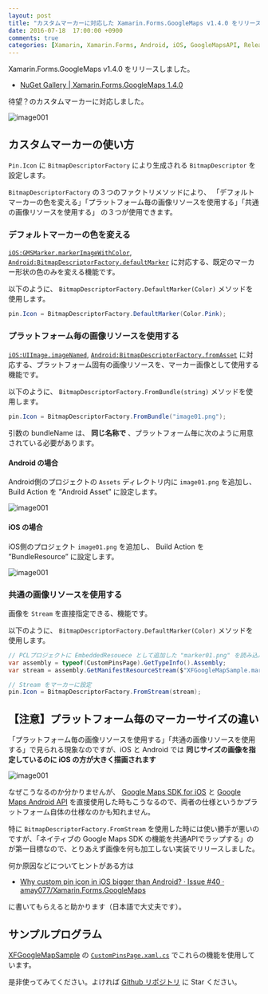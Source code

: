 ```yaml
---
layout: post
title: "カスタムマーカーに対応した Xamarin.Forms.GoogleMaps v1.4.0 をリリースしました"
date: 2016-07-18  17:00:00 +0900
comments: true
categories: [Xamarin, Xamarin.Forms, Android, iOS, GoogleMapsAPI, ReleaseNotes, Xamarin.Forms.GoogleMaps]
---
```

Xamarin.Forms.GoogleMaps v1.4.0 をリリースしました。

<!--more-->

* [NuGet Gallery | Xamarin.Forms.GoogleMaps 1.4.0](https://www.nuget.org/packages/Xamarin.Forms.GoogleMaps/1.4.0)

待望？のカスタムマーカーに対応しました。

![image001](https://dl.dropboxusercontent.com/u/264530/qiita/xamarin_forms_googlemaps_v1_4_0_released_001.png)

## カスタムマーカーの使い方

``Pin.Icon`` に ``BitmapDescriptorFactory`` により生成される ``BitmapDescriptor`` を設定します。

``BitmapDescriptorFactory`` の３つのファクトリメソッドにより、
「デフォルトマーカーの色を変える」「プラットフォーム毎の画像リソースを使用する」「共通の画像リソースを使用する」
の３つが使用できます。

### デフォルトマーカーの色を変える

[``iOS:GMSMarker.markerImageWithColor``](https://developers.google.com/maps/documentation/ios-sdk/reference/interface_g_m_s_marker.html?hl=ja#ae320cb082a68c22eb1f37955f8e56228), [``Android:BitmapDescriptorFactory.defaultMarker``](https://developers.google.com/android/reference/com/google/android/gms/maps/model/BitmapDescriptorFactory.html?hl=ja#defaultMarker(float)) に対応する、既定のマーカー形状の色のみを変える機能です。

以下のように、 ``BitmapDescriptorFactory.DefaultMarker(Color)`` メソッドを使用します。

```csharp
pin.Icon = BitmapDescriptorFactory.DefaultMarker(Color.Pink);
```

### プラットフォーム毎の画像リソースを使用する

[``iOS:UIImage.imageNamed``](https://developers.google.com/maps/documentation/ios-sdk/marker?hl=ja#_7), [``Android:BitmapDescriptorFactory.fromAsset``](https://developers.google.com/android/reference/com/google/android/gms/maps/model/BitmapDescriptorFactory.html?hl=ja#defaultMarker(float)) に対応する、プラットフォーム固有の画像リソースを、マーカー画像として使用する機能です。

以下のように、 ``BitmapDescriptorFactory.FromBundle(string)`` メソッドを使用します。

```csharp
pin.Icon = BitmapDescriptorFactory.FromBundle("image01.png");
```

引数の bundleName は、 **同じ名称で** 、プラットフォーム毎に次のように用意されている必要があります。

#### Android の場合

Android側のプロジェクトの ``Assets`` ディレクトリ内に ``image01.png`` を追加し、 Build Action を ”Android Asset” に設定します。

![image001](https://dl.dropboxusercontent.com/u/264530/qiita/xamarin_forms_googlemaps_v1_4_0_released_002.png)

#### iOS の場合

iOS側のプロジェクト ``image01.png`` を追加し、 Build Action を ”BundleResource” に設定します。

![image001](https://dl.dropboxusercontent.com/u/264530/qiita/xamarin_forms_googlemaps_v1_4_0_released_003.png)

### 共通の画像リソースを使用する

画像を ``Stream`` を直接指定できる、機能です。

以下のように、 ``BitmapDescriptorFactory.DefaultMarker(Color)`` メソッドを使用します。

```csharp
// PCLプロジェクトに EmbeddedResouece として追加した "marker01.png" を読み込んで Stream 化
var assembly = typeof(CustomPinsPage).GetTypeInfo().Assembly;
var stream = assembly.GetManifestResourceStream($"XFGoogleMapSample.marker01.png");

// Stream をマーカーに設定
pin.Icon = BitmapDescriptorFactory.FromStream(stream);
```


## 【注意】プラットフォーム毎のマーカーサイズの違い

「プラットフォーム毎の画像リソースを使用する」「共通の画像リソースを使用する」で見られる現象なのですが、iOS と Android では **同じサイズの画像を指定しているのに iOS の方が大きく描画されます**

![image001](https://dl.dropboxusercontent.com/u/264530/qiita/xamarin_forms_googlemaps_v1_4_0_released_004.png)

なぜこうなるのか分かりませんが、 [Google Maps SDK for iOS](https://developers.google.com/maps/documentation/ios-sdk/intro?hl=ja) と [Google Maps Android API](https://developers.google.com/maps/documentation/android-api/intro?hl=ja) を直接使用した時もこうなるので、両者の仕様というかプラットフォーム自体の仕様なのかも知れません。

特に ``BitmapDescriptorFactory.FromStream`` を使用した時には使い勝手が悪いのですが、「ネイティブの Google Maps SDK の機能を共通APIでラップする」のが第一目標なので、とりあえず画像を何も加工しない実装でリリースしました。

何か原因などについてヒントがある方は

* [Why custom pin icon in iOS bigger than Android? · Issue #40 · amay077/Xamarin.Forms.GoogleMaps](https://github.com/amay077/Xamarin.Forms.GoogleMaps/issues/40)

に書いてもらえると助かります（日本語で大丈夫です）。

## サンプルプログラム

[XFGoogleMapSample](https://github.com/amay077/Xamarin.Forms.GoogleMaps/tree/master/XFGoogleMapSample) の [``CustomPinsPage.xaml.cs``](https://github.com/amay077/Xamarin.Forms.GoogleMaps/blob/master/XFGoogleMapSample/XFGoogleMapSample/CustomPinsPage.xaml.cs) でこれらの機能を使用しています。

是非使ってみてください。よければ [Github リポジトリ](https://github.com/amay077/Xamarin.Forms.GoogleMaps) に Star ください。
